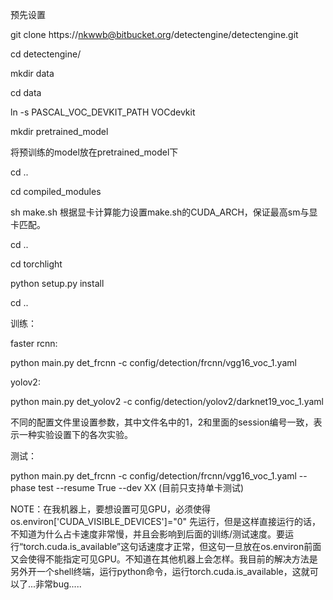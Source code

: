 预先设置

git clone https://nkwwb@bitbucket.org/detectengine/detectengine.git

cd detectengine/

mkdir data

cd data

ln -s PASCAL_VOC_DEVKIT_PATH VOCdevkit

mkdir pretrained_model

将预训练的model放在pretrained_model下

cd ..

cd compiled_modules

sh make.sh  根据显卡计算能力设置make.sh的CUDA_ARCH，保证最高sm与显卡匹配。

cd ..

cd torchlight

python setup.py install

cd ..

训练：

faster rcnn: 

python main.py det_frcnn -c config/detection/frcnn/vgg16\_voc\_1.yaml



yolov2:

python main.py det_yolov2 -c config/detection/yolov2/darknet19\_voc\_1.yaml

不同的配置文件里设置参数，其中文件名中的1，2和里面的session编号一致，表示一种实验设置下的各次实验。



测试：

python main.py det_frcnn -c config/detection/frcnn/vgg16\_voc\_1.yaml --phase test --resume True --dev XX (目前只支持单卡测试)



NOTE：在我机器上，要想设置可见GPU，必须使得os.environ['CUDA_VISIBLE_DEVICES']="0" 先运行，但是这样直接运行的话，不知道为什么占卡速度非常慢，并且会影响到后面的训练/测试速度。要运行“torch.cuda.is_available”这句话速度才正常，但这句一旦放在os.environ前面又会使得不能指定可见GPU。不知道在其他机器上会怎样。我目前的解决方法是另外开一个shell终端，运行python命令，运行torch.cuda.is_available，这就可以了...非常bug.....